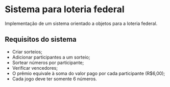 # Sistema para loteria federal
Implementação de um sistema orientado a objetos para a loteria federal.
## Requisitos do sistema
- Criar sorteios;
- Adicionar participantes a um sorteio;
- Sortear números por participante;
- Verificar vencedores;
- O prêmio equivale à soma do valor pago por cada participante (R$6,00);
- Cada jogo deve ter somente 6 números.
